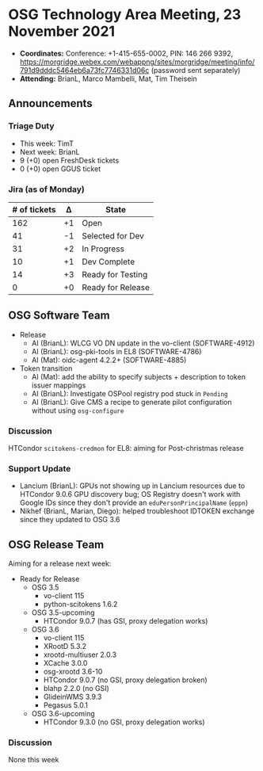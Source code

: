 # OSG Technology Area Meeting, 23 November 2021

-   **Coordinates:** Conference: +1-415-655-0002, PIN: 146 266 9392,
    <https://morgridge.webex.com/webappng/sites/morgridge/meeting/info/791d9dddc5464eb6a73fc7746331d06c> (password sent separately)
-   **Attending:** BrianL, Marco Mambelli, Mat,  Tim Theisein

## Announcements

### Triage Duty

-   This week: TimT
-   Next week: BrianL
-   9 (+0) open FreshDesk tickets
-   0 (+0) open GGUS ticket

### Jira (as of Monday)

| # of tickets | &Delta; | State             |
|--------------|---------|-------------------|
| 162          | +1      | Open              |
| 41           | -1      | Selected for Dev  |
| 31           | +2      | In Progress       |
| 10           | +1      | Dev Complete      |
| 14           | +3      | Ready for Testing |
| 0            | +0      | Ready for Release |

## OSG Software Team

-   Release
    -   AI (BrianL): WLCG VO DN update in the vo-client (SOFTWARE-4912)
    -   AI (BrianL): osg-pki-tools in EL8 (SOFTWARE-4786)
    -   AI (Mat): oidc-agent 4.2.2+ (SOFTWARE-4885)
-   Token transition
    -   AI (Mat): add the ability to specify subjects + description to token issuer mappings
    -   AI (BrianL): Investigate OSPool registry pod stuck in `Pending`
    -   AI (BrianL): Give CMS a recipe to generate pilot configuration without using `osg-configure`

### Discussion

HTCondor `scitokens-credmon` for EL8: aiming for Post-christmas release


### Support Update

-   Lancium (BrianL): GPUs not showing up in Lancium resources due to HTCondor 9.0.6 GPU discovery bug;
    OS Registry doesn't work with Google IDs since they don't provide an `eduPersonPrincipalName` (`eppn`)
-   Nikhef (BrianL, Marian, Diego): helped troubleshoot IDTOKEN exchange since they updated to OSG 3.6

## OSG Release Team

Aiming for a release next week:

-   Ready for Release
    -   OSG 3.5
        -   vo-client 115
        -   python-scitokens 1.6.2
    -   OSG 3.5-upcoming
        -   HTCondor 9.0.7 (has GSI, proxy delegation works)
    -   OSG 3.6
        -    vo-client 115
        -    XRootD 5.3.2
        -    xrootd-multiuser 2.0.3
        -    XCache 3.0.0
        -    osg-xrootd 3.6-10
        -    HTCondor 9.0.7 (no GSI, proxy delegation broken)
        -    blahp 2.2.0 (no GSI)
        -    GlideinWMS 3.9.3
        -    Pegasus 5.0.1
    -   OSG 3.6-upcoming
        -    HTCondor 9.3.0 (no GSI, proxy delegation works)

### Discussion

None this week
